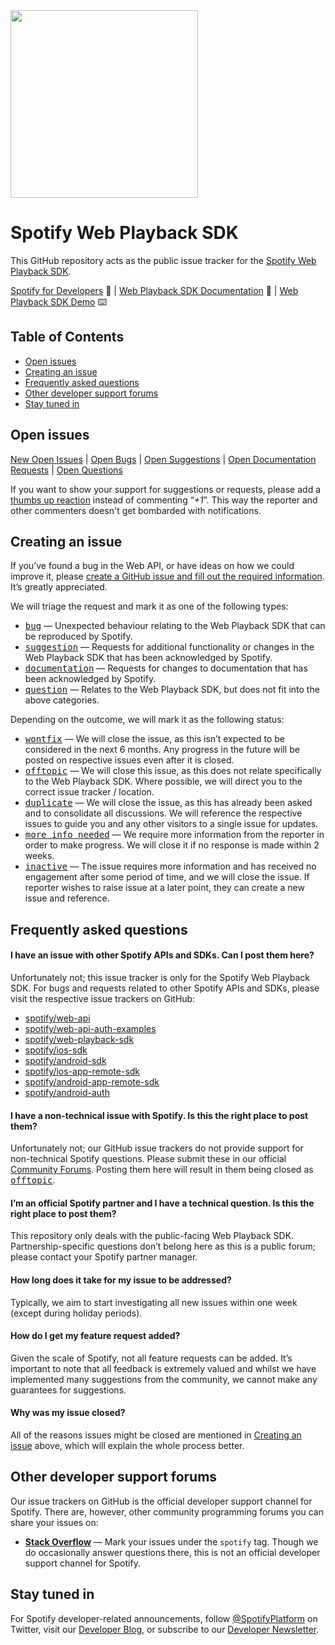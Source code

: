 <img src="https://developer.spotify.com/images/logos/s4d/black.svg" width="300" />

# Spotify Web Playback SDK

This GitHub repository acts as the public issue tracker for the [Spotify Web Playback SDK].

[Spotify for Developers] 🌈 | [Web Playback SDK Documentation][Spotify Web Playback SDK] 📖 | [Web Playback SDK Demo][Spotify Web Playback SDK Demo] ⌨️

## Table of Contents

- [Open issues](#open-issues)
- [Creating an issue](#creating-an-issue)
- [Frequently asked questions](#frequently-asked-questions)
- [Other developer support forums](#other-developer-support-forums)
- [Stay tuned in](#stay-tuned-in)

## Open issues

[New Open Issues] | [Open Bugs][bug] | [Open Suggestions][suggestion] | [Open Documentation Requests][documentation] | [Open Questions][question]

If you want to show your support for suggestions or requests, please add a [thumbs up reaction](https://github.com/blog/2119-add-reactions-to-pull-requests-issues-and-comments) instead of commenting “*+1*”. This way the reporter and other commenters doesn't get bombarded with notifications.

## Creating an issue

If you’ve found a bug in the Web API, or have ideas on how we could improve it, please [create a GitHub issue and fill out the required information][New GitHub Issue]. It’s greatly appreciated.

We will triage the request and mark it as one of the following types:

- <kbd>[bug]</kbd> — Unexpected behaviour relating to the Web Playback SDK that can be reproduced by Spotify.
- <kbd>[suggestion]</kbd> — Requests for additional functionality or changes in the Web Playback SDK that has been acknowledged by Spotify.
- <kbd>[documentation]</kbd> — Requests for changes to documentation that has been acknowledged by Spotify.
- <kbd>[question]</kbd> — Relates to the Web Playback SDK, but does not fit into the above categories.

Depending on the outcome, we will mark it as the following status:

- <kbd>[wontfix]</kbd> — We will close the issue, as this isn’t expected to be considered in the next 6 months. Any progress in the future will be posted on respective issues even after it is closed.
- <kbd>[offtopic]</kbd> — We will close this issue, as this does not relate specifically to the Web Playback SDK. Where possible, we will direct you to the correct issue tracker / location.
- <kbd>[duplicate]</kbd> — We will close the issue, as this has already been asked and to consolidate all discussions. We will reference the respective issues to guide you and any other visitors to a single issue for updates.
- <kbd>[more info needed]</kbd> — We require more information from the reporter in order to make progress. We will close it if no response is made within 2 weeks.
- <kbd>[inactive]</kbd> — The issue requires more information and has received no engagement after some period of time, and we will close the issue. If reporter wishes to raise issue at a later point, they can create a new issue and reference.

## Frequently asked questions

#### I have an issue with other Spotify APIs and SDKs. Can I post them here?
Unfortunately not; this issue tracker is only for the Spotify Web Playback SDK. For bugs and requests related to other Spotify APIs and SDKs, please visit the respective issue trackers on GitHub:

- [spotify/web-api]
- [spotify/web-api-auth-examples]
- [spotify/web-playback-sdk]
- [spotify/ios-sdk]
- [spotify/android-sdk]
- [spotify/ios-app-remote-sdk]
- [spotify/android-app-remote-sdk]
- [spotify/android-auth]

#### I have a non-technical issue with Spotify. Is this the right place to post them?
Unfortunately not; our GitHub issue trackers do not provide support for non-technical Spotify questions. Please submit these in our official [Community Forums]. Posting them here will result in them being closed as <kbd>[offtopic]</kbd>.

#### I’m an official Spotify partner and I have a technical question. Is this the right place to post them?
This repository only deals with the public-facing Web Playback SDK. Partnership-specific questions don’t belong here as this is a public forum; please contact your Spotify partner manager.

#### How long does it take for my issue to be addressed?
Typically, we aim to start investigating all new issues within one week (except during holiday periods). 

#### How do I get my feature request added?
Given the scale of Spotify, not all feature requests can be added. It’s important to note that all feedback is extremely valued and whilst we have implemented many suggestions from the community, we cannot make any guarantees for suggestions.

#### Why was my issue closed?
All of the reasons issues might be closed are mentioned in [Creating an issue](#creating-an-issue) above, which will explain the whole process better.

## Other developer support forums

Our issue trackers on GitHub is the official developer support channel for Spotify. There are, however, other community programming forums you can share your issues on:

- **[Stack Overflow]** — Mark your issues under the <code>spotify</code> tag. Though we do occasionally answer questions there, this is not an official developer support channel for Spotify.

## Stay tuned in
For Spotify developer-related announcements, follow [@SpotifyPlatform] on Twitter, visit our [Developer Blog], or subscribe to our [Developer Newsletter].

[Spotify for Developers]: https://developer.spotify.com
[Spotify Web Playback SDK]: https://developer.spotify.com/documentation/web-playback-sdk/
[Spotify Web Playback SDK Demo]: https://spotify-web-playback.glitch.me
[Community Forums]: https://community.spotify.com
[@SpotifyPlatform]: https://twitter.com/SpotifyPlatform
[Developer Blog]: https://developer.spotify.com/community/news/
[Developer Newsletter]: http://eepurl.com/Z2qfn
[Stack Overflow]: https://stackoverflow.com/tags/spotify

[New GitHub Issue]: https://github.com/spotify/web-playback-sdk/issues/new
[New Open Issues]: https://github.com/spotify/web-playback-sdk/issues?q=is%3Aopen+is%3Aissue+no%3Alabel

[spotify/web-api]: https://github.com/spotify/web-api/issues
[spotify/web-api-auth-examples]: https://github.com/spotify/web-api-auth-examples/issues
[spotify/web-playback-sdk]: https://github.com/spotify/web-playback-sdk/issues
[spotify/ios-sdk]: https://github.com/spotify/ios-sdk/issues
[spotify/android-sdk]: https://github.com/spotify/android-sdk/issues
[spotify/ios-app-remote-sdk]: https://github.com/spotify/ios-app-remote-sdk/issues
[spotify/android-app-remote-sdk]: https://github.com/spotify/android-app-remote-sdk/issues
[spotify/android-auth]: https://github.com/spotify/android-auth/issues

[bug]: https://github.com/spotify/web-api/labels/bug
[suggestion]: https://github.com/spotify/web-api/labels/suggestion
[documentation]: https://github.com/spotify/web-api/labels/documentation
[question]: https://github.com/spotify/web-api/labels/question

[wontfix]: https://github.com/spotify/web-api/labels/wontfix
[offtopic]: https://github.com/spotify/web-api/labels/offtopic
[duplicate]: https://github.com/spotify/web-api/labels/duplicate
[more info needed]: https://github.com/spotify/web-api/labels/more%20info%20needed
[inactive]: https://github.com/spotify/web-api/labels/inactive
